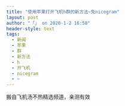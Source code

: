 ```yaml
---
title: "使用苹果打开飞机h群的新方法~免nicegram"
layout: post
author: "「」 on 2020-1-2 16:58"
header-style: text
tags:
  - 新闻
  - 苹果
  - 群
  - 新方法
  - h
  - 开飞机
  - nicegram
  - ~
---
```


<head></head>
<body>
  搬自飞机汤不热精选频道，亲测有效
 <br> 
 <br>
</body>


